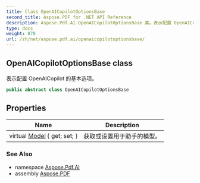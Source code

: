 ```yaml
---
title: Class OpenAICopilotOptionsBase
second_title: Aspose.PDF for .NET API Reference
description: Aspose.Pdf.AI.OpenAICopilotOptionsBase 类。表示配置 OpenAICopilot 的基本选项
type: docs
weight: 870
url: /zh/net/aspose.pdf.ai/openaicopilotoptionsbase/
---
```

## OpenAICopilotOptionsBase class

表示配置 OpenAICopilot 的基本选项。

```csharp
public abstract class OpenAICopilotOptionsBase
```

## Properties

| Name | Description |
| --- | --- |
| virtual [Model](../../aspose.pdf.ai/openaicopilotoptionsbase/model/) { get; set; } | 获取或设置用于助手的模型。 |

### See Also

* namespace [Aspose.Pdf.AI](../../aspose.pdf.ai/)
* assembly [Aspose.PDF](../../)